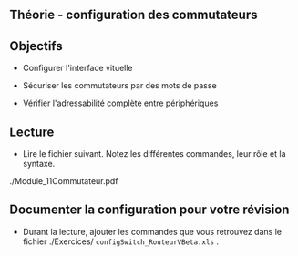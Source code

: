 ## Théorie  - configuration des commutateurs

## Objectifs

- Configurer l'interface vituelle 

- Sécuriser les commutateurs par des mots de passe 

- Vérifier l'adressabilité complète entre périphériques

## Lecture

-  Lire le fichier suivant.  Notez les différentes commandes, leur rôle et la syntaxe.

./Module_11Commutateur.pdf


## Documenter la configuration pour votre révision

- Durant la lecture, ajouter les commandes que vous retrouvez dans le fichier  ./Exercices/ ```configSwitch_RouteurVBeta.xls``` .
